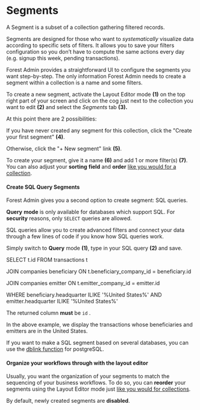 # Segments

A Segment is a subset of a collection gathering filtered records.

Segments are designed for those who want to _systematically_ visualize data according to specific sets of filters. It allows you to save your filters configuration so you don’t have to compute the same actions every day (e.g. signup this week, pending transactions).

Forest Admin provides a straightforward UI to configure the segments you want step-by-step. The only information Forest Admin needs to create a segment within a collection is a name and some filters.

To create a new segment, activate the Layout Editor mode **(1)** on the top right part of your screen and click on the cog just next to the collection you want to edit **(2)** and select the _Segments_ tab **(3).**

At this point there are 2 possibilities:

If you have never created any segment for this collection, click the "Create your first segment" **(4)**.

Otherwise, click the "+ New segment" link **(5)**.

To create your segment, give it a name **(6)** and add 1 or more filter(s) **(7)**. You can also adjust your **sorting** **field** and **order** [like you would for a collection](broken-reference).

#### Create SQL Query Segments <a href="#create-sql-query-segments" id="create-sql-query-segments"></a>

Forest Admin gives you a second option to create segment: SQL queries.

**Query** **mode** is only available for databases which support SQL. For **security** reasons, only `SELECT` queries are allowed.

SQL queries allow you to create advanced filters and connect your data through a few lines of code if you know how SQL queries work.

Simply switch to **Query** mode **(1)**, type in your SQL query **(2)** and save.

SELECT t.id FROM transactions t

JOIN companies beneficiary ON t.beneficiary\_company\_id = beneficiary.id

JOIN companies emitter ON t.emitter\_company\_id = emitter.id

WHERE beneficiary.headquarter ILIKE '%United States%' AND emitter.headquarter ILIKE '%United States%'

The returned column **must** be `id` .

In the above example, we display the transactions whose beneficiaries and emitters are in the United States.

If you want to make a SQL segment based on several databases, you can use the [dblink function](https://www.postgresql.org/docs/10/contrib-dblink-function.html) for postgreSQL.

#### Organize your workflows through with the layout editor ​ <a href="#organize-your-workflows-through-with-the-layout-editor" id="organize-your-workflows-through-with-the-layout-editor"></a>

Usually, you want the organization of your segments to match the sequencing of your business workflows. To do so, you can **reorder** your segments using the Layout Editor mode just [like you would for collections](<../.gitbook/assets/using the layout editor mode>).

By default, newly created segments are **disabled**.
